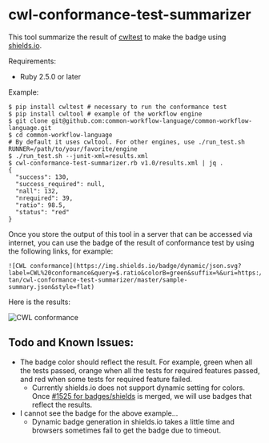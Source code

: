 # cwl-conformance-test-summarizer

This tool summarize the result of [cwltest](https://github.com/common-workflow-language/cwltest) to make the badge using [shields.io](https://shields.io).

Requirements:
- Ruby 2.5.0 or later

Example:
```console
$ pip install cwltest # necessary to run the conformance test
$ pip install cwltool # example of the workflow engine
$ git clone git@github.com:common-workflow-language/common-workflow-language.git
$ cd common-workflow-language
# By default it uses cwltool. For other engines, use ./run_test.sh RUNNER=/path/to/your/favorite/engine
$ ./run_test.sh --junit-xml=results.xml
$ cwl-conformance-test-summarizer.rb v1.0/results.xml | jq .
{
  "success": 130,
  "success_required": null,
  "nall": 132,
  "nrequired": 39,
  "ratio": 98.5,
  "status": "red"
}
```

Once you store the output of this tool in a server that can be accessed via internet,
you can use the badge of the result of conformance test by using the following links, for example:

```
![CWL conformance](https://img.shields.io/badge/dynamic/json.svg?label=CWL%20conformance&query=$.ratio&colorB=green&suffix=%&uri=https://raw.githubusercontent.com/tom-tan/cwl-conformance-test-summarizer/master/sample-summary.json&style=flat)
```

Here is the results:

![CWL conformance](https://img.shields.io/badge/dynamic/json.svg?label=CWL%20conformance&query=$.ratio&colorB=green&suffix=%&uri=https://raw.githubusercontent.com/tom-tan/cwl-conformance-test-summarizer/master/sample-summary.json&style=flat)

## Todo and Known Issues:
- The badge color should reflect the result. For example, green when all the tests passed, orange when all the tests for required features passed, and red when some tests for required feature failed.
  - Currently shields.io does not support dynamic setting for colors. Once [#1525 for badges/shields](https://github.com/badges/shields/pull/1525) is merged, we will use badges that reflect the results.
- I cannot see the badge for the above example...
  - Dynamic badge generation in shields.io takes a little time and browsers sometimes fail to get the badge due to timeout.
